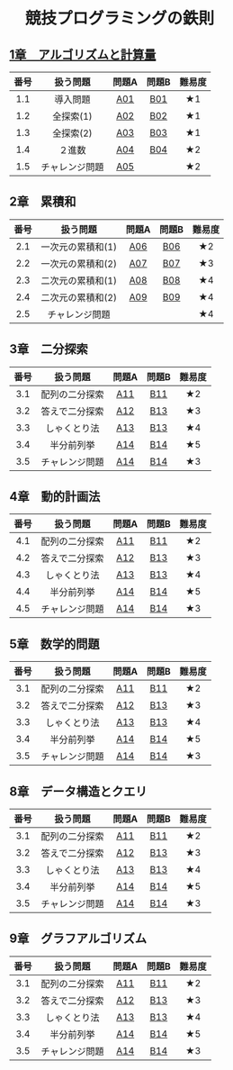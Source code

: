 # 　競技プログラミングの鉄則


## [1章　アルゴリズムと計算量](https://github.com/kaneda0511/Laws-of-Competitive-Programming/tree/main/Laws_PR/1%E7%AB%A0)
|番号|扱う問題|問題A|問題B|難易度|
|:--:|:--:|:--:|:--:|:--:|
|1.1|導入問題|[A01](https://github.com/kaneda0511/Laws-of-Competitive-Programming/blob/main/Laws_PR/A01.ipynb)|[B01](https://github.com/kaneda0511/Laws-of-Competitive-Programming/blob/main/Laws_PR/B01.ipynb)|★1|
|1.2|全探索(1)|[A02](https://github.com/kaneda0511/Laws-of-Competitive-Programming/blob/main/Laws_PR/A02.ipynb)|[B02](https://github.com/kaneda0511/Laws-of-Competitive-Programming/blob/main/Laws_PR/B02.ipynb)|★1|
|1.3|全探索(2)|[A03](https://github.com/kaneda0511/Laws-of-Competitive-Programming/blob/main/Laws_PR/A03.ipynb)|[B03](https://github.com/kaneda0511/Laws-of-Competitive-Programming/blob/main/Laws_PR/B03.ipynb)|★1|
|1.4|２進数|[A04](https://github.com/kaneda0511/Laws-of-Competitive-Programming/blob/main/Laws_PR/A04.ipynb)|[B04](https://github.com/kaneda0511/Laws-of-Competitive-Programming/blob/main/Laws_PR/B04.ipynb)|★2|
|1.5|チャレンジ問題|[A05](https://github.com/kaneda0511/Laws-of-Competitive-Programming/blob/main/Laws_PR/A05.ipynb)||★2|



## 2章　累積和
|番号|扱う問題|問題A|問題B|難易度|
|:--:|:--:|:--:|:--:|:--:|
|2.1|一次元の累積和(1)|[A06](https://github.com/kaneda0511/Laws-of-Competitive-Programming/blob/main/Laws_PR/A06.ipynb)|[B06](https://github.com/kaneda0511/Laws-of-Competitive-Programming/blob/main/Laws_PR/B06.ipynb)|★2|
|2.2|一次元の累積和(2)|[A07](https://github.com/kaneda0511/Laws-of-Competitive-Programming/blob/main/Laws_PR/A07.ipynb)|[B07](https://github.com/kaneda0511/Laws-of-Competitive-Programming/blob/main/Laws_PR/B07.ipynb)|★3|
|2.3|二次元の累積和(1)|[A08](https://github.com/kaneda0511/Laws-of-Competitive-Programming/blob/main/Laws_PR/A08.ipynb)|[B08]()|★4|
|2.4|二次元の累積和(2)|[A09]()|[B09]()|★4|
|2.5|チャレンジ問題|||★4|



## 3章　二分探索
|番号|扱う問題|問題A|問題B|難易度|
|:--:|:--:|:--:|:--:|:--:|
|3.1|配列の二分探索|[A11]()|[B11]()|★2|
|3.2|答えで二分探索|[A12]()|[B13]()|★3|
|3.3|しゃくとり法|[A13]()|[B13]()|★4|
|3.4|半分前列挙|[A14]()|[B14]()|★5|
|3.5|チャレンジ問題|[A14]()|[B14]()|★3|



## 4章　動的計画法
|番号|扱う問題|問題A|問題B|難易度|
|:--:|:--:|:--:|:--:|:--:|
|4.1|配列の二分探索|[A11]()|[B11]()|★2|
|4.2|答えで二分探索|[A12]()|[B13]()|★3|
|4.3|しゃくとり法|[A13]()|[B13]()|★4|
|4.4|半分前列挙|[A14]()|[B14]()|★5|
|4.5|チャレンジ問題|[A14]()|[B14]()|★3|



## 5章　数学的問題
|番号|扱う問題|問題A|問題B|難易度|
|:--:|:--:|:--:|:--:|:--:|
|3.1|配列の二分探索|[A11]()|[B11]()|★2|
|3.2|答えで二分探索|[A12]()|[B13]()|★3|
|3.3|しゃくとり法|[A13]()|[B13]()|★4|
|3.4|半分前列挙|[A14]()|[B14]()|★5|
|3.5|チャレンジ問題|[A14]()|[B14]()|★3|

## 8章　データ構造とクエリ
|番号|扱う問題|問題A|問題B|難易度|
|:--:|:--:|:--:|:--:|:--:|
|3.1|配列の二分探索|[A11]()|[B11]()|★2|
|3.2|答えで二分探索|[A12]()|[B13]()|★3|
|3.3|しゃくとり法|[A13]()|[B13]()|★4|
|3.4|半分前列挙|[A14]()|[B14]()|★5|
|3.5|チャレンジ問題|[A14]()|[B14]()|★3|



## 9章　グラフアルゴリズム
|番号|扱う問題|問題A|問題B|難易度|
|:--:|:--:|:--:|:--:|:--:|
|3.1|配列の二分探索|[A11]()|[B11]()|★2|
|3.2|答えで二分探索|[A12]()|[B13]()|★3|
|3.3|しゃくとり法|[A13]()|[B13]()|★4|
|3.4|半分前列挙|[A14]()|[B14]()|★5|
|3.5|チャレンジ問題|[A14]()|[B14]()|★3|
